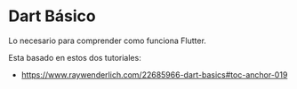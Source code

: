 # Dart Básico 
Lo necesario para comprender como funciona Flutter. 

Esta basado en estos dos tutoriales: 

- https://www.raywenderlich.com/22685966-dart-basics#toc-anchor-019
